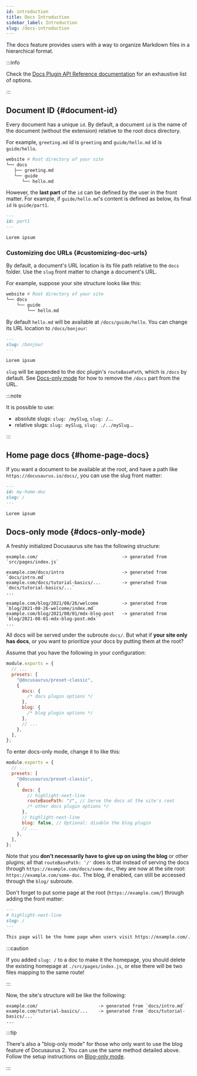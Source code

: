 ```yaml
---
id: introduction
title: Docs Introduction
sidebar_label: Introduction
slug: /docs-introduction
---
```


The docs feature provides users with a way to organize Markdown files in a hierarchical format.

:::info

Check the [Docs Plugin API Reference documentation](./../../api/plugins/plugin-content-docs.md) for an exhaustive list of options.

:::

## Document ID {#document-id}

Every document has a unique `id`. By default, a document `id` is the name of the document (without the extension) relative to the root docs directory.

For example, `greeting.md` id is `greeting` and `guide/hello.md` id is `guide/hello`.

```bash
website # Root directory of your site
└── docs
   ├── greeting.md
   └── guide
      └── hello.md
```

However, the **last part** of the `id` can be defined by the user in the front matter. For example, if `guide/hello.md`'s content is defined as below, its final `id` is `guide/part1`.

```md
---
id: part1
---

Lorem ipsum
```

### Customizing doc URLs {#customizing-doc-urls}

By default, a document's URL location is its file path relative to the `docs` folder. Use the `slug` front matter to change a document's URL.

For example, suppose your site structure looks like this:

```bash
website # Root directory of your site
└── docs
    └── guide
        └── hello.md
```

By default `hello.md` will be available at `/docs/guide/hello`. You can change its URL location to `/docs/bonjour`:

```md
---
slug: /bonjour
---

Lorem ipsum
```

`slug` will be appended to the doc plugin's `routeBasePath`, which is `/docs` by default. See [Docs-only mode](#docs-only-mode) for how to remove the `/docs` part from the URL.

:::note

It is possible to use:

- absolute slugs: `slug: /mySlug`, `slug: /`...
- relative slugs: `slug: mySlug`, `slug: ./../mySlug`...

:::

## Home page docs {#home-page-docs}

If you want a document to be available at the root, and have a path like `https://docusaurus.io/docs/`, you can use the slug front matter:

```md
---
id: my-home-doc
slug: /
---

Lorem ipsum
```

## Docs-only mode {#docs-only-mode}

A freshly initialized Docusaurus site has the following structure:

```
example.com/                                -> generated from `src/pages/index.js`

example.com/docs/intro                      -> generated from `docs/intro.md`
example.com/docs/tutorial-basics/...        -> generated from `docs/tutorial-basics/...`
...

example.com/blog/2021/08/26/welcome         -> generated from `blog/2021-08-26-welcome/index.md`
example.com/blog/2021/08/01/mdx-blog-post   -> generated from `blog/2021-08-01-mdx-blog-post.mdx`
...
```

All docs will be served under the subroute `docs/`. But what if **your site only has docs**, or you want to prioritize your docs by putting them at the root?

Assume that you have the following in your configuration:

```js title="docusaurus.config.js"
module.exports = {
  // ...
  presets: [
    "@docusaurus/preset-classic",
    {
      docs: {
        /* docs plugin options */
      },
      blog: {
        /* blog plugin options */
      },
      // ...
    },
  ],
};
```

To enter docs-only mode, change it to like this:

```js title="docusaurus.config.js"
module.exports = {
  // ...
  presets: [
    "@docusaurus/preset-classic",
    {
      docs: {
        // highlight-next-line
        routeBasePath: "/", // Serve the docs at the site's root
        /* other docs plugin options */
      },
      // highlight-next-line
      blog: false, // Optional: disable the blog plugin
      // ...
    },
  ],
};
```

Note that you **don't necessarily have to give up on using the blog** or other plugins; all that `routeBasePath: '/'` does is that instead of serving the docs through `https://example.com/docs/some-doc`, they are now at the site root: `https://example.com/some-doc`. The blog, if enabled, can still be accessed through the `blog/` subroute.

Don't forget to put some page at the root (`https://example.com/`) through adding the front matter:

```md title="docs/intro.md"
---
# highlight-next-line
slug: /
---

This page will be the home page when users visit https://example.com/.
```

:::caution

If you added `slug: /` to a doc to make it the homepage, you should delete the existing homepage at `./src/pages/index.js`, or else there will be two files mapping to the same route!

:::

Now, the site's structure will be like the following:

```
example.com/                       -> generated from `docs/intro.md`
example.com/tutorial-basics/...    -> generated from `docs/tutorial-basics/...`
...
```

:::tip

There's also a "blog-only mode" for those who only want to use the blog feature of Docusaurus 2. You can use the same method detailed above. Follow the setup instructions on [Blog-only mode](../../blog.mdx#blog-only-mode).

:::
